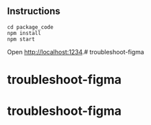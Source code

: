 ## Instructions
```
cd package_code
npm install
npm start
```
Open [http://localhost:1234](http://localhost:1234).# troubleshoot-figma
# troubleshoot-figma
# troubleshoot-figma
